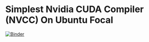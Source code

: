 # Simplest Nvidia CUDA Compiler (NVCC) On Ubuntu Focal

[![Binder](https://mybinder.org/badge_logo.svg)](https://mybinder.org/v2/gh/spicytechs/SimplestNvidiaCUDACompilerOnUbuntuFocal/main?labpath=nvcc_ubuntufocal.ipynb)
